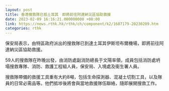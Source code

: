 ```yaml
---
layout: post
title: 香港搜救隊已抵土耳其　即將前往阿達納災區協助救援
date: 2023-02-09 16:16:21.000000000 +08:00
link: https://news.rthk.hk/rthk/ch/component/k2/1687179-20230209.htm
categories: rthk
---
```


保安局表示，由特區政府派出的搜救隊已到達土耳其伊斯坦布爾機場，即將前往阿達納災區協助救援。

59人的搜救隊在昨晚出發，由消防處副消防總長于文陽率領，成員包括消防處坍塌搜救專隊、消防、救護工程組人員，保安局、入境處及衞生署人員。

搜救隊帶備的救援工具重有大約8噸，包括生命探測器、混凝土切割工具，以及隊員的日常必需品等。他們抵埗後將會與當地救援隊伍聯絡，隨即展開搜救工作。
